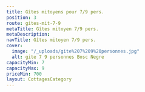 ```yaml
---
title: Gîtes mitoyens pour 7/9 pers.
position: 3
route: gites-mit-7-9
metaTitle: Gîtes mitoyen 7/9 pers.
metaDescription: 
navTitle: Gîtes mitoyen 7/9 pers.
cover:
  image: "/_uploads/gite%207%209%20personnes.jpg"
  alt: gite 7 9 personnes Bosc Negre
capacityMin: 7
capacityMax: 9
priceMin: 700
layout: CottagesCategory
---
```


